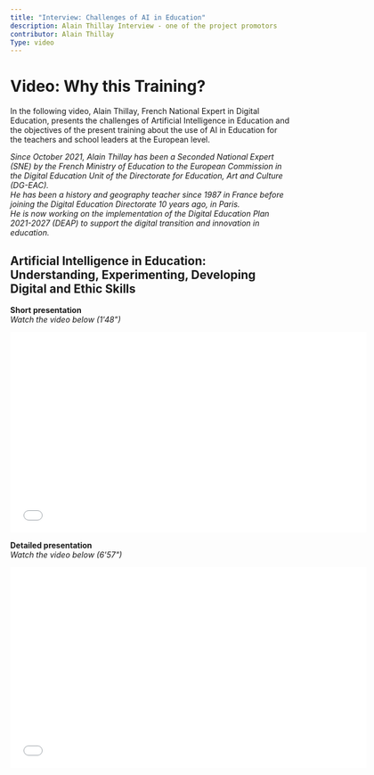 ```yaml
---
title: "Interview: Challenges of AI in Education"
description: Alain Thillay Interview - one of the project promotors
contributor: Alain Thillay
Type: video
---
```


# Video: Why this Training?
In the following video, Alain Thillay, French National Expert in Digital Education, presents the challenges of Artificial Intelligence in Education and the objectives of the present training about the use of AI in Education for the teachers and school leaders at the European level.

*Since October 2021, Alain Thillay has been a Seconded National Expert (SNE) by the French Ministry of Education to the European Commission in the Digital Education Unit of the Directorate for Education, Art and Culture (DG-EAC).*  
*He has been a history and geography teacher since 1987 in France before joining the Digital Education Directorate 10 years ago, in Paris.*  
*He is now working on the implementation of the Digital Education Plan 2021-2027 (DEAP) to support the digital transition and innovation in education.*

## Artificial Intelligence in Education: Understanding, Experimenting, Developing Digital and Ethic Skills
**Short presentation**  
_Watch the video below (1'48")_

<center><iframe width="640" height="360" src="YT link" frameborder="0" allowfullscreen></iframe></center>


**Detailed presentation**  
_Watch the video below (6'57")_


<center><iframe width="640" height="360" src="YT link" frameborder="0" allowfullscreen></iframe></center>
